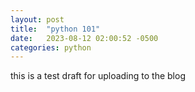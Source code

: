 ```yaml
---
layout: post
title:  "python 101"
date:   2023-08-12 02:00:52 -0500
categories: python
---
```

this is a test draft for uploading to the blog



